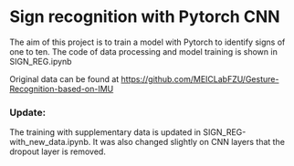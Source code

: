 # Sign recognition with Pytorch CNN

The aim of this project is to train a model with Pytorch to identify signs of one to ten. The code of data processing and model training is shown in SIGN_REG.ipynb

Original data can be found at https://github.com/MEICLabFZU/Gesture-Recognition-based-on-IMU

### Update:

The training with supplementary data is updated in SIGN_REG-with_new_data.ipynb. It was also changed slightly on CNN layers that the dropout layer is removed.
